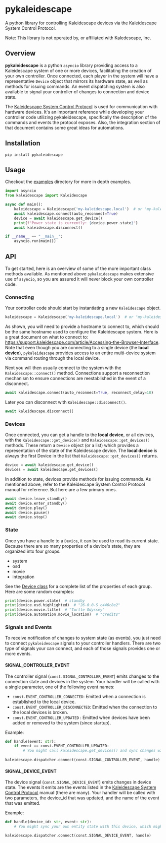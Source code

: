 # pykaleidescape

A python library for controlling Kaleidescape devices via the Kaleidescape System Control Protocol.

Note: This library is not operated by, or affiliated with Kaledescape, Inc. 

## Overview

**pykaleidescape** is a python `asyncio` library providing access to a Kaleidescape system of one or more devices,
facilitating the creation of your own controller. Once connected, each player in the system will have a
representative `Device` object that mirrors its hardware state, as well as methods for issuing commands. An event
dispatching system is also available to signal your controller of changes to connection and device state.

The
[Kaleidescape System Control Protocol](https://www.kaleidescape.com/wp-content/uploads/Kaleidescape-System-Control-Protocol-Reference-Manual.pdf)
is used for communication with hardware devices. It's an important reference while developing your controller code
utilizing pykaleidescape, specifically the description of the commands and events the protocol exposes. Also, the 
integration section of that document contains some great ideas for automations.

## Installation

```
pip install pykaleidescape
```

## Usage

Checkout the [examples](examples) directory for more in depth examples.

```python
import asyncio
from kaleidescape import Kaleidescape

async def main():
    kaleidescape = Kaleidescape('my-kaleidescape.local')  # or "my-kaleidescape" on Windows
    await kaleidescape.connect(auto_reconnect=True)
    device = await kaleidescape.get_device()
    print(f"Power state is currently: {device.power.state}")
    await kaleidescape.disconnect()

if __name__ == "__main__":
    asyncio.run(main())
```

## API

To get started, here is an overview of some of the more important class methods available. As mentioned above
`pykaleidescape` makes extensive use of `asyncio`, so you are assured it will never block your own controller code.

### Connecting

Your controller code should start by instantiating a new `Kaleidescape` object.

```python
kaleidescape = Kaleidescape('my-kaleidescape.local')  # or "my-kaleidescape" on Windows
```

As shown, you will need to provide a hostname to connect to, which should be the same hostname used to configure the
Kaleidescape system. Here is a great document on what to connect to:
https://support.kaleidescape.com/article/Accessing-the-Browser-Interface. Note that even though you are connecting to a
single device (the **local device**), `pykaleidescape` provides access to an entire multi-device system via command
routing through the local device.

Next you will then usually connect to the system with the `Kaleidescape::connect()` method. Connections support a
reconnection mechanism to ensure connections are reestablished in the event of a disconnect.

```python
await kaleidescape.connect(auto_reconnect=True, reconnect_delay=10)
```

Later you can disconnect with `Kaleidescape::disconnect()`.

```python
await kaleidescape.disconnect()
```

### Devices

Once connected, you can get a handle to the **local device**, or all devices, with the `Kaleidescape::get_device()`
and `Kaleidescape::get_devices()` methods. These return a `Device` object (or a list) which provides a representation
of the state of the Kaleidescape device. The **local device** is always the first Device in the list that
`Kaleidescape::get_devices()` returns.

```python
device = await kaleidescape.get_device()
devices = await kaleidescape.get_devices()
```

In addition to state, devices provide methods for issuing commands. As mentioned above, refer to the Kaleidescape
System Control Protocol manual for reference. But here are a few primary ones.

```python
await device.leave_standby()
await device.enter_standby()
await device.play()
await device.pause()
await device.stop()
```

### State

Once you have a handle to a `Device`, it can be used to read its current state. Because there are so many properties
of a device's state, they are organized into four groups. 

* system
* osd
* movie
* integration

See the [Device class](kaleidescape/device.py) for a complete
list of the properties of each group. Here are some random examples:

```python
print(device.power.state)  # standby
print(device.osd.highlighted)  # "26-0.0-S_c446c8e2"
print(device.movie.title)  # "Turtle Odyssey"
print(device.automation.movie_location)  # "credits"
```

### Signals and Events

To receive notification of changes to system state (as events), you just need to connect `pykaleidescape` signals to
your controller handlers. There are two type of signals your can connect, and each of those signals provides one or
more events.

#### SIGNAL_CONTROLLER_EVENT

The controller signal (`const.SIGNAL_CONTROLLER_EVENT`) emits changes to the connection state and devices in the system.
Your handler will be called with a single parameter, one of the following event names:

* `const.EVENT_CONTROLLER_CONNECTED`: Emitted when a connection is established to the local device.
* `const.EVENT_CONTROLLER_DISCONNECTED`: Emitted when the connection to the local devices is broken.
* `const.EVENT_CONTROLLER_UPDATED` : Emitted when devices have been added or removed to the system (since startup).

Example:

```python
def handle(event: str):
    if event == const.EVENT_CONTROLLER_UPDATED:
        # You might call kaleidescape.get_devices() and sync changes with your own state
    
kaleidescape.dispatcher.connect(const.SIGNAL_CONTROLLER_EVENT, handle)
```

#### SIGNAL_DEVICE_EVENT

The device signal (`const.SIGNAL_DEVICE_EVENT`) emits changes in device state. The events it emits are the events
listed in the
[Kaleidescape System Control Protocol](https://www.kaleidescape.com/wp-content/uploads/Kaleidescape-System-Control-Protocol-Reference-Manual.pdf)
manual (there are many). Your handler will be called with two parameters, the device_id that was updated, and the name
of the event that was emitted.

Example:
 
```python
def handle(device_id: str, event: str):
    # You might sync your own entity state with this device, which might trigger your integrations.

kaleidescape.dispatcher.connect(const.SIGNAL_DEVICE_EVENT, handle)
```
